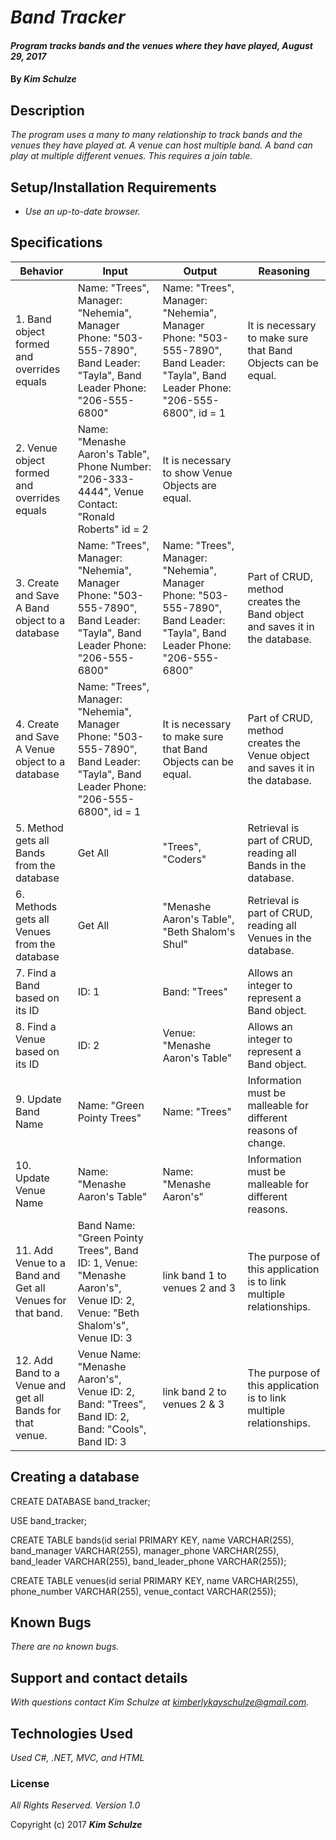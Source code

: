 # _Band Tracker_

#### _Program tracks bands and the venues where they have played, August 29, 2017_

#### By _**Kim Schulze**_

## Description

_The program uses a many to many relationship to track bands and the venues they have played at.  A venue can host multiple band.  A band can play at multiple different venues.  This requires a join table._

## Setup/Installation Requirements

* _Use an up-to-date browser._

## Specifications
| Behavior | Input | Output | Reasoning |
| ---- | ---- | ---- | ---- |
| 1. Band object formed and overrides equals | Name: "Trees", Manager: "Nehemia", Manager Phone: "503-555-7890", Band Leader: "Tayla", Band Leader Phone: "206-555-6800" | Name: "Trees", Manager: "Nehemia", Manager Phone: "503-555-7890", Band Leader: "Tayla", Band Leader Phone: "206-555-6800", id = 1 | It is necessary to make sure that Band Objects can be equal. |
| 2. Venue object formed and overrides equals | Name: "Menashe Aaron's Table", Phone Number: "206-333-4444", Venue Contact: "Ronald Roberts" id = 2 | It is necessary to show Venue Objects are equal. |
| 3. Create and Save A Band object to a database | Name: "Trees", Manager: "Nehemia", Manager Phone: "503-555-7890", Band Leader: "Tayla", Band Leader Phone: "206-555-6800" | Name: "Trees", Manager: "Nehemia", Manager Phone: "503-555-7890", Band Leader: "Tayla", Band Leader Phone: "206-555-6800" | Part of CRUD, method creates the Band object and saves it in the database. |
| 4. Create and Save A Venue object to a database | Name: "Trees", Manager: "Nehemia", Manager Phone: "503-555-7890", Band Leader: "Tayla", Band Leader Phone: "206-555-6800", id = 1 | It is necessary to make sure that Band Objects can be equal. | Part of CRUD, method creates the Venue object and saves it in the database. |
| 5. Method gets all Bands from the database | Get All | "Trees", "Coders" | Retrieval is part of CRUD, reading all Bands in the database. |
| 6. Methods gets all Venues from the database | Get All | "Menashe Aaron's Table", "Beth Shalom's Shul" | Retrieval is part of CRUD, reading all Venues in the database. |
| 7. Find a Band based on its ID | ID: 1 | Band: "Trees" | Allows an integer to represent a Band object. |
| 8. Find a Venue based on its ID | ID: 2 | Venue: "Menashe Aaron's Table" | Allows an integer to represent a Band object. |
| 9. Update Band Name | Name: "Green Pointy Trees" | Name: "Trees" | Information must be malleable for different reasons of change. |
| 10. Update Venue Name | Name: "Menashe Aaron's Table" | Name: "Menashe Aaron's" | Information must be malleable for different reasons. |
| 11. Add Venue to a Band and Get all Venues for that band. | Band Name: "Green Pointy Trees", Band ID: 1, Venue: "Menashe Aaron's", Venue ID: 2, Venue: "Beth Shalom's", Venue ID: 3  | link band 1 to venues 2 and 3 | The purpose of this application is to link multiple relationships. |
| 12. Add Band to a Venue and get all Bands for that venue. | Venue Name: "Menashe Aaron's", Venue ID: 2, Band: "Trees", Band ID: 2, Band: "Cools", Band ID: 3 | link band 2 to venues 2 & 3 | The purpose of this application is to link multiple relationships. |

## Creating a database
CREATE DATABASE band_tracker;

USE band_tracker;

CREATE TABLE bands(id serial PRIMARY KEY, name VARCHAR(255), band_manager VARCHAR(255), manager_phone VARCHAR(255), band_leader VARCHAR(255), band_leader_phone VARCHAR(255));

CREATE TABLE venues(id serial PRIMARY KEY, name VARCHAR(255), phone_number VARCHAR(255), venue_contact VARCHAR(255));

## Known Bugs

_There are no known bugs._

## Support and contact details

_With questions contact Kim Schulze at kimberlykayschulze@gmail.com._

## Technologies Used

_Used C#, .NET, MVC, and HTML_

### License

*All Rights Reserved.  Version 1.0*

Copyright (c) 2017 **_Kim Schulze_**
